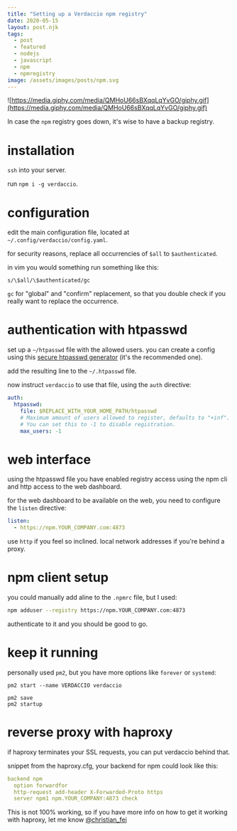 ```yaml
---
title: "Setting up a Verdaccio npm registry"
date: 2020-05-15
layout: post.njk
tags:
  - post
  - featured
  - nodejs
  - javascript
  - npm
  - npmregistry
image: /assets/images/posts/npm.svg
---
```


![https://media.giphy.com/media/QMHoU66sBXqqLqYvGO/giphy.gif](https://media.giphy.com/media/QMHoU66sBXqqLqYvGO/giphy.gif)

In case the `npm` registry goes down, it's wise to have a backup registry.

# installation

`ssh` into your server.

run `npm i -g verdaccio`.

# configuration

edit the main configuration file, located at `~/.config/verdaccio/config.yaml`.

for security reasons, replace all occurrencies of `$all` to `$authenticated`.

in vim you would something run something like this:

```
s/\$all/\$authenticated/gc
```

`gc` for "global" and "confirm" replacement, so that you double check if you really want to replace the occurrence.

# authentication with htpasswd

set up a `~/htpasswd` file with the allowed users. you can create a config using this [secure htpasswd generator](https://hostingcanada.org/htpasswd-generator/) (it's the recommended one).

add the resulting line to the `~/.htpasswd` file.

now instruct `verdaccio` to use that file, using the `auth` directive:

```yml
auth:
  htpasswd:
    file: $REPLACE_WITH_YOUR_HOME_PATH/htpasswd
    # Maximum amount of users allowed to register, defaults to "+inf".
    # You can set this to -1 to disable registration.
    max_users: -1
```

# web interface

using the htpasswd file you have enabled registry access using the npm cli and http access to the web dashboard.

for the web dashboard to be available on the web, you need to configure the `listen` directive:

```yml
listen:
  - https://npm.YOUR_COMPANY.com:4873
```

use `http` if you feel so inclined. local network addresses if you're behind a proxy.

# npm client setup

you could manually add aline to the `.npmrc` file, but I used:

```sh
npm adduser --registry https://npm.YOUR_COMPANY.com:4873
```

authenticate to it and you should be good to go.

# keep it running

personally used `pm2`, but you have more options like `forever` or `systemd`:

```
pm2 start --name VERDACCIO verdaccio

pm2 save
pm2 startup
```

# reverse proxy with haproxy

if haproxy terminates your SSL requests, you can put verdaccio behind that.

snippet from the haproxy.cfg, your backend for npm could look like this:

```yml
backend npm
  option forwardfor
  http-request add-header X-Forwarded-Proto https
  server npm1 npm.YOUR_COMPANY:4873 check
```

This is not 100% working, so if you have more info on how to get it working with haproxy, let me know [@christian_fei](https://twitter.com/christian_fei)
